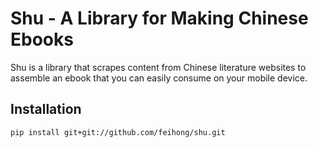 # Shu - A Library for Making Chinese Ebooks

Shu is a library that scrapes content from Chinese literature websites to assemble an ebook that you can easily consume on your mobile device.

## Installation

```
pip install git+git://github.com/feihong/shu.git
```
